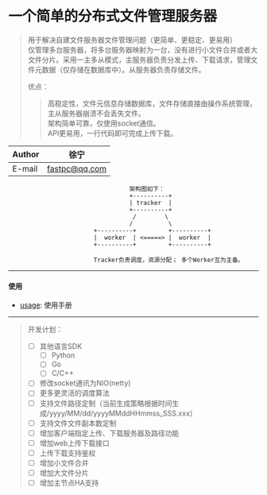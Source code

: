 一个简单的分布式文件管理服务器
==============
>用于解决自建文件服务器文件管理问题（更简单、更稳定、更易用）  
>仅管理多台服务器，将多台服务器映射为一台，没有进行小文件合并或者大文件分片。采用一主多从模式，主服务器负责分发上传、下载请求，管理文件元数据（仅存储在数据库中）。从服务器负责存储文件。  
>  
>优点：  
>>高稳定性，文件元信息存储数据库，文件存储直接由操作系统管理，主从服务器崩溃不会丢失文件。  
>>架构简单可靠，仅使用socket通信。  
>>API更易用，一行代码即可完成上传下载。

|Author|徐宁|
|---|---
|E-mail|fastpc@qq.com  


                                      架构图如下：
                                      +----------+
                                      | tracker  |  
                                      +----------+
                                       /        \
                                      /          \
                            +----------+         +----------+
                            |  worker  | <=====> |  worker  |  
                            +----------+         +----------+
                            
                            Tracker负责调度，资源分配； 多个Worker互为主备。
---------

#### 使用

- [usage][]: 使用手册

[usage]: https://github.com/xuningfans/avocado/blob/master/usage.md

---------

>开发计划：
>- [ ] 其他语言SDK
>   - [ ] Python
>   - [ ] Go
>   - [ ] C/C++
>- [ ] 修改socket通讯为NIO(netty)
>- [ ] 更多更灵活的调度算法
>- [ ] 支持文件路径定制（当前生成策略根据时间生成/yyyy/MM/dd/yyyyMMddHHmmss_SSS.xxx）
>- [ ] 支持文件文件副本数定制
>- [ ] 增加客户端指定上传、下载服务器及路径功能
>- [ ] 增加web上传下载接口
>- [ ] 上传下载支持鉴权
>- [ ] 增加小文件合并
>- [ ] 增加大文件分片
>- [ ] 增加主节点HA支持
